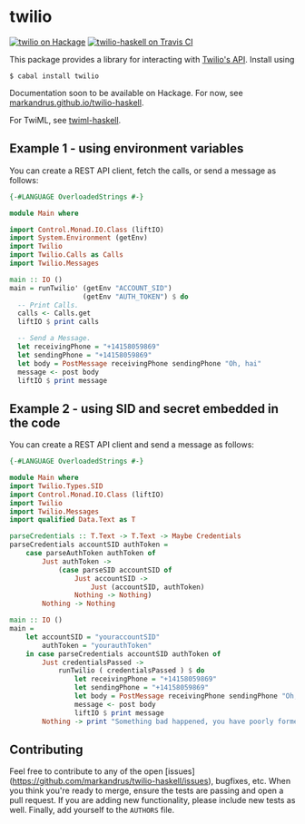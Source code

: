 twilio
======

[![twilio on Hackage](https://img.shields.io/hackage/v/twilio.svg)](https://hackage.haskell.org/package/twilio) [![twilio-haskell on Travis CI](https://travis-ci.org/markandrus/twilio-haskell.svg)](https://travis-ci.org/markandrus/twilio-haskell)

This package provides a library for interacting with
[Twilio's API](www.twilio.com/docs/api). Install using

```
$ cabal install twilio
```

Documentation soon to be available on Hackage. For now, see [markandrus.github.io/twilio-haskell](http://markandrus.github.io/twilio-haskell).

For TwiML, see [twiml-haskell](http://github.com/markandrus/twiml-haskell).

Example 1 - using environment variables
-------

You can create a REST API client, fetch the calls, or send a message as follows:

```hs
{-#LANGUAGE OverloadedStrings #-}

module Main where

import Control.Monad.IO.Class (liftIO)
import System.Environment (getEnv)
import Twilio
import Twilio.Calls as Calls
import Twilio.Messages

main :: IO ()
main = runTwilio' (getEnv "ACCOUNT_SID")
                  (getEnv "AUTH_TOKEN") $ do
  -- Print Calls.
  calls <- Calls.get
  liftIO $ print calls

  -- Send a Message.
  let receivingPhone = "+14158059869"
  let sendingPhone = "+14158059869"
  let body = PostMessage receivingPhone sendingPhone "Oh, hai"
  message <- post body
  liftIO $ print message
```

Example 2 - using SID and secret embedded in the code
-------

You can create a REST API client and send a message as follows:

```hs
{-#LANGUAGE OverloadedStrings #-}

module Main where
import Twilio.Types.SID
import Control.Monad.IO.Class (liftIO)
import Twilio
import Twilio.Messages
import qualified Data.Text as T

parseCredentials :: T.Text -> T.Text -> Maybe Credentials
parseCredentials accountSID authToken =
    case parseAuthToken authToken of
        Just authToken ->
            (case parseSID accountSID of
                Just accountSID ->
                    Just (accountSID, authToken)
                Nothing -> Nothing)
        Nothing -> Nothing

main :: IO ()
main =
    let accountSID = "youraccountSID"
        authToken = "yourauthToken"
    in case parseCredentials accountSID authToken of
        Just credentialsPassed ->
            runTwilio ( credentialsPassed ) $ do
                let receivingPhone = "+14158059869"
                let sendingPhone = "+14158059869"
                let body = PostMessage receivingPhone sendingPhone "Oh, hai"
                message <- post body
                liftIO $ print message
        Nothing -> print "Something bad happened, you have poorly formed credentials."
```

Contributing
------------

Feel free to contribute to any of the open [issues]
(https://github.com/markandrus/twilio-haskell/issues), bugfixes, etc. When you
think you're ready to merge, ensure the tests are passing and open a pull
request. If you are adding new functionality, please include new tests as well.
Finally, add yourself to the `AUTHORS` file.
